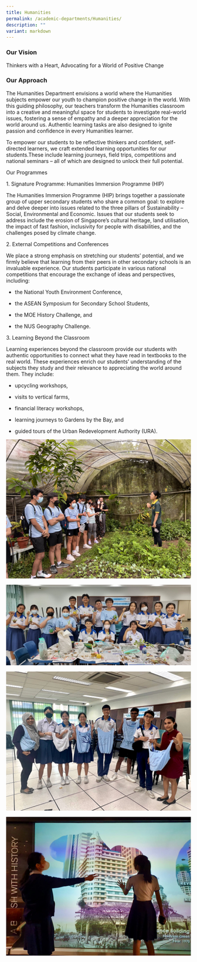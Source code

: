 ```yaml
---
title: Humanities
permalink: /academic-departments/Humanities/
description: ""
variant: markdown
---
```


<h3>Our Vision</h3>

  

Thinkers with a Heart, Advocating for a World of Positive Change

  

<h3>Our Approach</h3>

  

The Humanities Department envisions a world where the Humanities subjects empower our youth to champion positive change in the world. With this guiding philosophy, our teachers transform the Humanities classroom into a creative and meaningful space for students to investigate real-world issues, fostering a sense of empathy and a deeper appreciation for the world around us. Authentic learning tasks are also designed to ignite passion and confidence in every Humanities learner.

  

To empower our students to be reflective thinkers and confident, self-directed learners, we craft extended learning opportunities for our students.These include learning journeys, field trips, competitions and national seminars – all of which are designed to unlock their full potential.

  

Our Programmes

  

1\. Signature Programme: Humanities Immersion Programme (HIP)

  

The Humanities Immersion Programme (HIP) brings together a passionate group of upper secondary students who share a common goal: to explore and delve deeper into issues related to the three pillars of Sustainability – Social, Environmental and Economic. Issues that our students seek to address include the erosion of Singapore’s cultural heritage, land utilisation, the impact of fast fashion, inclusivity for people with disabilities, and the challenges posed by climate change.

  

2\. External Competitions and Conferences

  

We place a strong emphasis on stretching our students’ potential, and we firmly believe that learning from their peers in other secondary schools is an invaluable experience. Our students participate in various national competitions that encourage the exchange of ideas and perspectives, including:

*   the National Youth Environment Conference,&nbsp;
    
*   the ASEAN Symposium for Secondary School Students,
    
*   the MOE History Challenge, and
    
*   the NUS Geography Challenge.
   
  

3\. Learning Beyond the Classroom


Learning experiences beyond the classroom provide our students with authentic opportunities to connect what they have read in textbooks to the real world. These experiences enrich our students’ understanding of the subjects they study and their relevance to appreciating the world around them. They include:&nbsp;

*   upcycling workshops,
    
*   visits to vertical farms,&nbsp;
    
*   financial literacy workshops,&nbsp;
    
*   learning journeys to Gardens by the Bay, and&nbsp;
    
*   guided tours of the Urban Redevelopment Authority (URA).
    
![](/images/2023images/Humanities/picture_1.jpg)

![](/images/2023images/Humanities/picture%202.jpg)

![](/images/2023images/Humanities/picture%203.jpeg)

![](/images/2023images/Humanities/picture%204.jpeg)